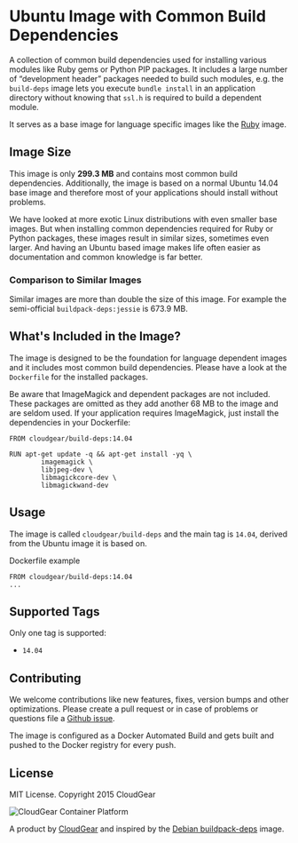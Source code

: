 # Ubuntu Image with Common Build Dependencies

A collection of common build dependencies used for installing various modules like Ruby gems or Python PIP packages. It includes a large number of “development header” packages needed to build such modules, e.g. the `build-deps` image lets you execute `bundle install` in an application directory without knowing that `ssl.h` is required to build a dependent module.

It serves as a base image for language specific images like the [Ruby](https://github.com/cloudgear-images/ruby) image.

## Image Size

This image is only **299.3 MB** and contains most common build dependencies. Additionally, the image is based on a normal Ubuntu 14.04 base image and therefore most of your applications should install without problems.

We have looked at more exotic Linux distributions with even smaller base images. But when installing common dependencies required for Ruby or Python packages, these images result in similar sizes, sometimes even larger. And having an Ubuntu based image makes life often easier as documentation and common knowledge is far better.

### Comparison to Similar Images

Similar images are more than double the size of this image. For example the semi-official `buildpack-deps:jessie` is 673.9 MB.

## What's Included in the Image?

The image is designed to be the foundation for language dependent images and it includes most common build dependencies. Please have a look at the `Dockerfile` for the installed packages.

Be aware that ImageMagick and dependent packages are not included. These packages are omitted as they add another 68 MB to the image and are seldom used. If your application requires ImageMagick, just install the dependencies in your Dockerfile:

````
FROM cloudgear/build-deps:14.04

RUN apt-get update -q && apt-get install -yq \
        imagemagick \
        libjpeg-dev \
        libmagickcore-dev \
        libmagickwand-dev
````

## Usage

The image is called `cloudgear/build-deps` and the main tag is `14.04`, derived from the Ubuntu image it is based on. 

Dockerfile example

````
FROM cloudgear/build-deps:14.04
...

````

## Supported Tags

Only one tag is supported:

* `14.04`


## Contributing

We welcome contributions like new features, fixes, version bumps and other optimizations. Please create a pull request or in case of problems or questions file a [Github issue](https://github.com/cloudgear-images/buildpack-deps).

The image is configured as a Docker Automated Build and gets built and pushed to the Docker registry for every push.

## License

MIT License. Copyright 2015 CloudGear

![CloudGear Container Platform](https://www.cloudgear.net/img/logo-white.png)

A product by [CloudGear](https://www.cloudgear.net) and inspired by the [Debian buildpack-deps](https://github.com/docker-library/buildpack-deps) image.
